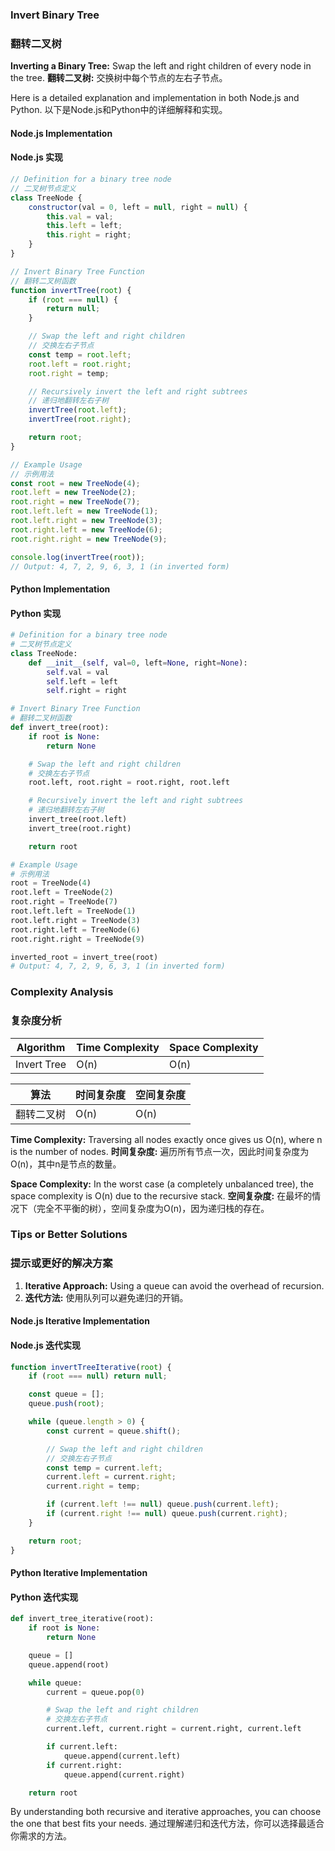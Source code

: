 ### Invert Binary Tree
### 翻转二叉树

**Inverting a Binary Tree:** Swap the left and right children of every node in the tree.
**翻转二叉树:** 交换树中每个节点的左右子节点。

Here is a detailed explanation and implementation in both Node.js and Python.
以下是Node.js和Python中的详细解释和实现。

#### Node.js Implementation
#### Node.js 实现

```javascript
// Definition for a binary tree node
// 二叉树节点定义
class TreeNode {
    constructor(val = 0, left = null, right = null) {
        this.val = val;
        this.left = left;
        this.right = right;
    }
}

// Invert Binary Tree Function
// 翻转二叉树函数
function invertTree(root) {
    if (root === null) {
        return null;
    }

    // Swap the left and right children
    // 交换左右子节点
    const temp = root.left;
    root.left = root.right;
    root.right = temp;

    // Recursively invert the left and right subtrees
    // 递归地翻转左右子树
    invertTree(root.left);
    invertTree(root.right);

    return root;
}

// Example Usage
// 示例用法
const root = new TreeNode(4);
root.left = new TreeNode(2);
root.right = new TreeNode(7);
root.left.left = new TreeNode(1);
root.left.right = new TreeNode(3);
root.right.left = new TreeNode(6);
root.right.right = new TreeNode(9);

console.log(invertTree(root)); 
// Output: 4, 7, 2, 9, 6, 3, 1 (in inverted form)
```

#### Python Implementation
#### Python 实现

```python
# Definition for a binary tree node
# 二叉树节点定义
class TreeNode:
    def __init__(self, val=0, left=None, right=None):
        self.val = val
        self.left = left
        self.right = right

# Invert Binary Tree Function
# 翻转二叉树函数
def invert_tree(root):
    if root is None:
        return None

    # Swap the left and right children
    # 交换左右子节点
    root.left, root.right = root.right, root.left

    # Recursively invert the left and right subtrees
    # 递归地翻转左右子树
    invert_tree(root.left)
    invert_tree(root.right)

    return root

# Example Usage
# 示例用法
root = TreeNode(4)
root.left = TreeNode(2)
root.right = TreeNode(7)
root.left.left = TreeNode(1)
root.left.right = TreeNode(3)
root.right.left = TreeNode(6)
root.right.right = TreeNode(9)

inverted_root = invert_tree(root)
# Output: 4, 7, 2, 9, 6, 3, 1 (in inverted form)
```

### Complexity Analysis
### 复杂度分析

| Algorithm | Time Complexity | Space Complexity |
| --------- | --------------- | ---------------- |
| Invert Tree | O(n) | O(n) |

| 算法 | 时间复杂度 | 空间复杂度 |
| ---- | ---------- | ---------- |
| 翻转二叉树 | O(n) | O(n) |

**Time Complexity:**
Traversing all nodes exactly once gives us O(n), where n is the number of nodes.
**时间复杂度:**
遍历所有节点一次，因此时间复杂度为O(n)，其中n是节点的数量。

**Space Complexity:**
In the worst case (a completely unbalanced tree), the space complexity is O(n) due to the recursive stack.
**空间复杂度:**
在最坏的情况下（完全不平衡的树），空间复杂度为O(n)，因为递归栈的存在。

### Tips or Better Solutions
### 提示或更好的解决方案

1. **Iterative Approach:** Using a queue can avoid the overhead of recursion.
2. **迭代方法:** 使用队列可以避免递归的开销。

#### Node.js Iterative Implementation
#### Node.js 迭代实现

```javascript
function invertTreeIterative(root) {
    if (root === null) return null;

    const queue = [];
    queue.push(root);

    while (queue.length > 0) {
        const current = queue.shift();

        // Swap the left and right children
        // 交换左右子节点
        const temp = current.left;
        current.left = current.right;
        current.right = temp;

        if (current.left !== null) queue.push(current.left);
        if (current.right !== null) queue.push(current.right);
    }

    return root;
}
```

#### Python Iterative Implementation
#### Python 迭代实现

```python
def invert_tree_iterative(root):
    if root is None:
        return None

    queue = []
    queue.append(root)

    while queue:
        current = queue.pop(0)

        # Swap the left and right children
        # 交换左右子节点
        current.left, current.right = current.right, current.left

        if current.left:
            queue.append(current.left)
        if current.right:
            queue.append(current.right)

    return root
```

By understanding both recursive and iterative approaches, you can choose the one that best fits your needs.
通过理解递归和迭代方法，你可以选择最适合你需求的方法。
